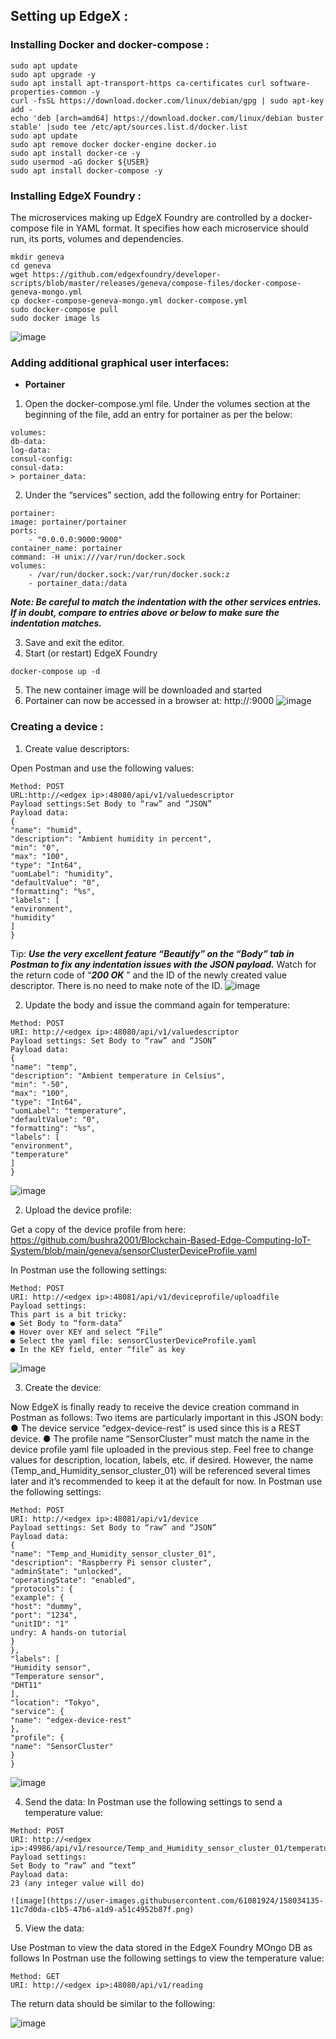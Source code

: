 ## Setting up EdgeX :
### Installing Docker and docker-compose :

```
sudo apt update
sudo apt upgrade -y
sudo apt install apt-transport-https ca-certificates curl software-properties-common -y
curl -fsSL https://download.docker.com/linux/debian/gpg | sudo apt-key add -
echo 'deb [arch=amd64] https://download.docker.com/linux/debian buster stable' |sudo tee /etc/apt/sources.list.d/docker.list
sudo apt update
sudo apt remove docker docker-engine docker.io
sudo apt install docker-ce -y
sudo usermod -aG docker ${USER}
sudo apt install docker-compose -y
```

### Installing EdgeX Foundry :

The microservices making up EdgeX Foundry are controlled by a docker-compose file in YAML format. It specifies how each microservice should run, its ports, volumes and dependencies.

```
mkdir geneva
cd geneva
wget https://github.com/edgexfoundry/developer-scripts/blob/master/releases/geneva/compose-files/docker-compose-geneva-mongo.yml
cp docker-compose-geneva-mongo.yml docker-compose.yml
sudo docker-compose pull
sudo docker image ls
```

![image](https://user-images.githubusercontent.com/61081924/157315348-01585808-5f48-479b-9b14-95e5c9590452.png)

### Adding additional graphical user interfaces:
- **Portainer**
1. Open the docker-compose.yml file. Under the volumes section at the beginning of the file, add an entry for portainer as per the below:
```
volumes:
db-data:
log-data:
consul-config:
consul-data:
> portainer_data:
```
2. Under the “services” section, add the following entry for Portainer:
```
portainer:
image: portainer/portainer
ports:
    - "0.0.0.0:9000:9000"
container_name: portainer
command: -H unix:///var/run/docker.sock
volumes:
    - /var/run/docker.sock:/var/run/docker.sock:z
    - portainer_data:/data
```
***Note: Be careful to match the indentation with the other services entries. If in doubt,
compare to entries above or below to make sure the indentation matches.***

3. Save and exit the editor.
4. Start (or restart) EdgeX Foundry
```
docker-compose up -d 
```
5. The new container image will be downloaded and started
6. Portainer can now be accessed in a browser at: http://<edgex ip>:9000
  ![image](https://user-images.githubusercontent.com/61081924/157474628-fd345585-d07e-4a5f-ab66-fd15091a182d.png)

    
### Creating a device :
    
1. Create value descriptors:
    
Open Postman and use the following values:
```
Method: POST
URL:http://<edgex ip>:48080/api/v1/valuedescriptor
Payload settings:Set Body to “raw” and “JSON”
Payload data:
{
"name": "humid",
"description": "Ambient humidity in percent",
"min": "0",
"max": "100",
"type": "Int64",
"uomLabel": "humidity",
"defaultValue": "0",
"formatting": "%s",
"labels": [
"environment",
"humidity"
]
}
```
Tip: ***Use the very excellent feature “Beautify” on the “Body” tab in Postman to fix any
indentation issues with the JSON payload.***
Watch for the return code of “***200 OK*** ” and the ID of the newly created value descriptor.
There is no need to make note of the ID.
![image](https://user-images.githubusercontent.com/61081924/158033624-5eed66e3-17e6-4f13-92ce-f56f620b4136.png)

    
2. Update the body and issue the command again for temperature:
```
Method: POST
URI: http://<edgex ip>:48080/api/v1/valuedescriptor
Payload settings: Set Body to “raw” and “JSON”
Payload data:
{
"name": "temp",
"description": "Ambient temperature in Celsius",
"min": "-50",
"max": "100",
"type": "Int64",
"uomLabel": "temperature",
"defaultValue": "0",
"formatting": "%s",
"labels": [
"environment",
"temperature"
]
}
```
![image](https://user-images.githubusercontent.com/61081924/158033641-7077ce2b-8c5d-4c88-995f-7de5af9a0d8f.png)
    
2. Upload the device profile:
    
Get a copy of the device profile from here: https://github.com/bushra2001/Blockchain-Based-Edge-Computing-IoT-System/blob/main/geneva/sensorClusterDeviceProfile.yaml

In Postman use the following settings:
```
Method: POST
URI: http://<edgex ip>:48081/api/v1/deviceprofile/uploadfile
Payload settings:
This part is a bit tricky:
● Set Body to “form-data”
● Hover over KEY and select “File”
● Select the yaml file: sensorClusterDeviceProfile.yaml
● In the KEY field, enter “file” as key
```
![image](https://user-images.githubusercontent.com/61081924/158033762-2d095fd3-4272-4c6c-8b70-f8f0d1d82540.png)

3. Create the device:
    
Now EdgeX is finally ready to receive the device creation command in Postman as follows:
Two items are particularly important in this JSON body:
● The device service “edgex-device-rest” is used since this is a REST device.
● The profile name “SensorCluster” must match the name in the device profile yaml
file uploaded in the previous step.
Feel free to change values for description, location, labels, etc. if desired.
However, the name (Temp_and_Humidity_sensor_cluster_01) will be referenced
several times later and it’s recommended to keep it at the default for now.
In Postman use the following settings:
```
Method: POST
URI: http://<edgex ip>:48081/api/v1/device
Payload settings: Set Body to “raw” and “JSON”
Payload data:
{
"name": "Temp_and_Humidity_sensor_cluster_01",
"description": "Raspberry Pi sensor cluster",
"adminState": "unlocked",
"operatingState": "enabled",
"protocols": {
"example": {
"host": "dummy",
"port": "1234",
"unitID": "1"
undry: A hands-on tutorial
}
},
"labels": [
"Humidity sensor",
"Temperature sensor",
"DHT11"
],
"location": "Tokyo",
"service": {
"name": "edgex-device-rest"
},
"profile": {
"name": "SensorCluster"
}
}
```
![image](https://user-images.githubusercontent.com/61081924/158034013-a40e6666-fcf1-400b-b43c-8b1fa6d2a89f.png)

4. Send the data:
In Postman use the following settings to send a temperature value:
```
Method: POST
URI: http://<edgex ip>:49986/api/v1/resource/Temp_and_Humidity_sensor_cluster_01/temperature
Payload settings:
Set Body to “raw” and “text”
Payload data:
23​ (any integer value will do)

![image](https://user-images.githubusercontent.com/61081924/158034135-11c7d0da-c1b5-47b6-a1d9-a51c4952b87f.png)
```
5. View the data:

Use Postman to view the data stored in the EdgeX Foundry MOngo DB as follows
In Postman use the following settings to view the temperature value:
```
Method: GET
URI: http://<edgex ip>:48080/api/v1/reading
```
The return data should be similar to the following:
    
![image](https://user-images.githubusercontent.com/61081924/158034257-f6ffed6e-5d72-423d-b1a9-ad785e943884.png)
